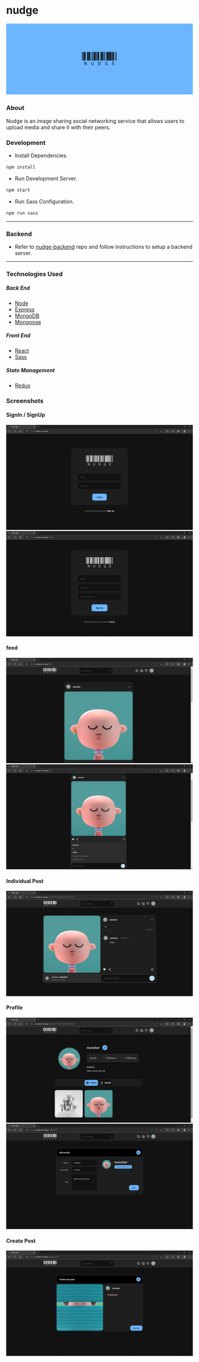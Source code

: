 # nudge

![Logo](./public/img/logo.png)

### About

Nudge is an image sharing social networking service that allows users to upload media and share it with their peers.

### Development

-   Install Dependencies.

```sh
npm install
```

-   Run Development Server.

```sh
npm start
```

-   Run Sass Configuration.

```sh
npm run sass
```

---

### Backend

-   Refer to [nudge-backend](https://github.com/avi-spc/nudge-backend) repo and follow instructions to setup a backend server.

---

### Technologies Used

##### Back End

-   [Node](https://nodejs.org)
-   [Express](http://expressjs.com)
-   [MongoDB](http://mongodb.com)
-   [Mongoose](http://mongoosejs.com)

##### Front End

-   [React](https://reactjs.org)
-   [Sass](https://sass-lang.com/)

##### State Management

-   [Redux](https://redux.js.org)

### Screenshots

#### SignIn / SignUp

![SignIn](./public/img/screenshots/signin.png)
![SignUp](./public/img/screenshots/signup.png)

#### feed

![Feed](./public/img/screenshots/feed.png)
![FeedPost](./public/img/screenshots/feedpost.png)

#### Individual Post

![Post](./public/img/screenshots/post.png)

#### Profile

![Profile](./public/img/screenshots/profile.png)
![EditProfile](./public/img/screenshots/editprofile.png)

#### Create Post

![CreatePost](./public/img/screenshots/createpost.png)

